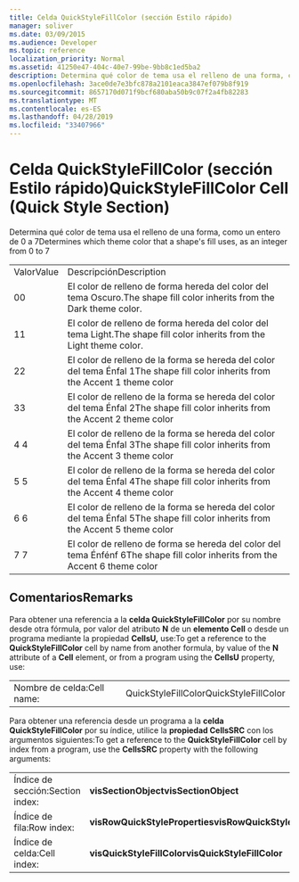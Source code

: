 ```yaml
---
title: Celda QuickStyleFillColor (sección Estilo rápido)
manager: soliver
ms.date: 03/09/2015
ms.audience: Developer
ms.topic: reference
localization_priority: Normal
ms.assetid: 41250e47-404c-40e7-99be-9bb8c1ed5ba2
description: Determina qué color de tema usa el relleno de una forma, como un entero de 0 a 7
ms.openlocfilehash: 3ace0de7e3bfc878a2101eaca3847ef079b8f919
ms.sourcegitcommit: 8657170d071f9bcf680aba50b9c07f2a4fb82283
ms.translationtype: MT
ms.contentlocale: es-ES
ms.lasthandoff: 04/28/2019
ms.locfileid: "33407966"
---
```

# <a name="quickstylefillcolor-cell-quick-style-section"></a><span data-ttu-id="ccaed-103">Celda QuickStyleFillColor (sección Estilo rápido)</span><span class="sxs-lookup"><span data-stu-id="ccaed-103">QuickStyleFillColor Cell (Quick Style Section)</span></span>

<span data-ttu-id="ccaed-104">Determina qué color de tema usa el relleno de una forma, como un entero de 0 a 7</span><span class="sxs-lookup"><span data-stu-id="ccaed-104">Determines which theme color that a shape's fill uses, as an integer from 0 to 7</span></span>
  
|||
|:-----|:-----|
|<span data-ttu-id="ccaed-105">Valor</span><span class="sxs-lookup"><span data-stu-id="ccaed-105">Value</span></span>  <br/> |<span data-ttu-id="ccaed-106">Descripción</span><span class="sxs-lookup"><span data-stu-id="ccaed-106">Description</span></span>  <br/> |
|<span data-ttu-id="ccaed-107">0</span><span class="sxs-lookup"><span data-stu-id="ccaed-107">0</span></span>  <br/> |<span data-ttu-id="ccaed-108">El color de relleno de forma hereda del color del tema Oscuro.</span><span class="sxs-lookup"><span data-stu-id="ccaed-108">The shape fill color inherits from the Dark theme color.</span></span>  <br/> |
|<span data-ttu-id="ccaed-109">1</span><span class="sxs-lookup"><span data-stu-id="ccaed-109">1</span></span>  <br/> |<span data-ttu-id="ccaed-110">El color de relleno de forma hereda del color del tema Light.</span><span class="sxs-lookup"><span data-stu-id="ccaed-110">The shape fill color inherits from the Light theme color.</span></span>  <br/> |
|<span data-ttu-id="ccaed-111">2</span><span class="sxs-lookup"><span data-stu-id="ccaed-111">2</span></span>  <br/> |<span data-ttu-id="ccaed-112">El color de relleno de la forma se hereda del color del tema Énfal 1</span><span class="sxs-lookup"><span data-stu-id="ccaed-112">The shape fill color inherits from the Accent 1 theme color</span></span>  <br/> |
|<span data-ttu-id="ccaed-113">3</span><span class="sxs-lookup"><span data-stu-id="ccaed-113">3</span></span>  <br/> |<span data-ttu-id="ccaed-114">El color de relleno de la forma se hereda del color del tema Énfal 2</span><span class="sxs-lookup"><span data-stu-id="ccaed-114">The shape fill color inherits from the Accent 2 theme color</span></span>  <br/> |
|<span data-ttu-id="ccaed-115">4 </span><span class="sxs-lookup"><span data-stu-id="ccaed-115">4</span></span>  <br/> |<span data-ttu-id="ccaed-116">El color de relleno de la forma se hereda del color del tema Énfal 3</span><span class="sxs-lookup"><span data-stu-id="ccaed-116">The shape fill color inherits from the Accent 3 theme color</span></span>  <br/> |
|<span data-ttu-id="ccaed-117">5 </span><span class="sxs-lookup"><span data-stu-id="ccaed-117">5</span></span>  <br/> |<span data-ttu-id="ccaed-118">El color de relleno de la forma se hereda del color del tema Énfal 4</span><span class="sxs-lookup"><span data-stu-id="ccaed-118">The shape fill color inherits from the Accent 4 theme color</span></span>  <br/> |
|<span data-ttu-id="ccaed-119">6 </span><span class="sxs-lookup"><span data-stu-id="ccaed-119">6</span></span>  <br/> |<span data-ttu-id="ccaed-120">El color de relleno de la forma se hereda del color del tema Énfal 5</span><span class="sxs-lookup"><span data-stu-id="ccaed-120">The shape fill color inherits from the Accent 5 theme color</span></span>  <br/> |
|<span data-ttu-id="ccaed-121">7 </span><span class="sxs-lookup"><span data-stu-id="ccaed-121">7</span></span>  <br/> |<span data-ttu-id="ccaed-122">El color de relleno de forma se hereda del color del tema Énfénf 6</span><span class="sxs-lookup"><span data-stu-id="ccaed-122">The shape fill color inherits from the Accent 6 theme color</span></span>  <br/> |
   
## <a name="remarks"></a><span data-ttu-id="ccaed-123">Comentarios</span><span class="sxs-lookup"><span data-stu-id="ccaed-123">Remarks</span></span>

<span data-ttu-id="ccaed-124">Para obtener una referencia a la **celda QuickStyleFillColor** por su nombre desde otra fórmula, por valor del atributo **N** de un **elemento Cell** o desde un programa mediante la propiedad **CellsU,** use:</span><span class="sxs-lookup"><span data-stu-id="ccaed-124">To get a reference to the **QuickStyleFillColor** cell by name from another formula, by value of the **N** attribute of a **Cell** element, or from a program using the **CellsU** property, use:</span></span> 
  
|||
|:-----|:-----|
| <span data-ttu-id="ccaed-125">Nombre de celda:</span><span class="sxs-lookup"><span data-stu-id="ccaed-125">Cell name:</span></span>  <br/> | <span data-ttu-id="ccaed-126">QuickStyleFillColor</span><span class="sxs-lookup"><span data-stu-id="ccaed-126">QuickStyleFillColor</span></span>  <br/> |
   
<span data-ttu-id="ccaed-127">Para obtener una referencia desde un programa a la **celda QuickStyleFillColor** por su índice, utilice la **propiedad CellsSRC** con los argumentos siguientes:</span><span class="sxs-lookup"><span data-stu-id="ccaed-127">To get a reference to the **QuickStyleFillColor** cell by index from a program, use the **CellsSRC** property with the following arguments:</span></span> 
  
|||
|:-----|:-----|
| <span data-ttu-id="ccaed-128">Índice de sección:</span><span class="sxs-lookup"><span data-stu-id="ccaed-128">Section index:</span></span>  <br/> |<span data-ttu-id="ccaed-129">**visSectionObject**</span><span class="sxs-lookup"><span data-stu-id="ccaed-129">**visSectionObject**</span></span> <br/> |
| <span data-ttu-id="ccaed-130">Índice de fila:</span><span class="sxs-lookup"><span data-stu-id="ccaed-130">Row index:</span></span>  <br/> |<span data-ttu-id="ccaed-131">**visRowQuickStyleProperties**</span><span class="sxs-lookup"><span data-stu-id="ccaed-131">**visRowQuickStyleProperties**</span></span> <br/> |
| <span data-ttu-id="ccaed-132">Índice de celda:</span><span class="sxs-lookup"><span data-stu-id="ccaed-132">Cell index:</span></span>  <br/> |<span data-ttu-id="ccaed-133">**visQuickStyleFillColor**</span><span class="sxs-lookup"><span data-stu-id="ccaed-133">**visQuickStyleFillColor**</span></span> <br/> |
   

